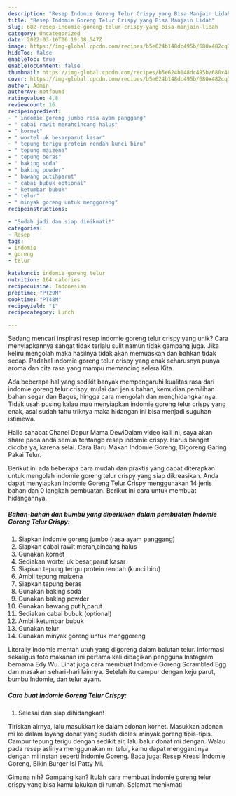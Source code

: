 ```yaml
---
description: "Resep Indomie Goreng Telur Crispy yang Bisa Manjain Lidah"
title: "Resep Indomie Goreng Telur Crispy yang Bisa Manjain Lidah"
slug: 682-resep-indomie-goreng-telur-crispy-yang-bisa-manjain-lidah
category: Uncategorized
date: 2022-03-16T06:19:38.547Z
image: https://img-global.cpcdn.com/recipes/b5e624b148dc495b/680x482cq70/indomie-goreng-telur-crispy-foto-resep-utama.jpg
hideToc: false
enableToc: true
enableTocContent: false
thumbnail: https://img-global.cpcdn.com/recipes/b5e624b148dc495b/680x482cq70/indomie-goreng-telur-crispy-foto-resep-utama.jpg
cover: https://img-global.cpcdn.com/recipes/b5e624b148dc495b/680x482cq70/indomie-goreng-telur-crispy-foto-resep-utama.jpg
author: Admin
authorAv: notfound
ratingvalue: 4.8
reviewcount: 16
recipeingredient:
- " indomie goreng jumbo rasa ayam panggang"
- " cabai rawit merahcincang halus"
- " kornet"
- " wortel uk besarparut kasar"
- " tepung terigu protein rendah kunci biru"
- " tepung maizena"
- " tepung beras"
- " baking soda"
- " baking powder"
- " bawang putihparut"
- " cabai bubuk optional"
- " ketumbar bubuk"
- " telur"
- " minyak goreng untuk menggoreng"
recipeinstructions:

- "Sudah jadi dan siap dinikmati!"
categories:
- Resep
tags:
- indomie
- goreng
- telur

katakunci: indomie goreng telur 
nutrition: 164 calories
recipecuisine: Indonesian
preptime: "PT29M"
cooktime: "PT48M"
recipeyield: "1"
recipecategory: Lunch

---
```





Sedang mencari inspirasi resep indomie goreng telur crispy yang unik? Cara menyiapkannya sangat tidak terlalu sulit namun tidak gampang juga. Jika keliru mengolah maka hasilnya tidak akan memuaskan dan bahkan tidak sedap. Padahal indomie goreng telur crispy yang enak seharusnya punya aroma dan cita rasa yang mampu memancing selera Kita.





Ada beberapa hal yang sedikit banyak mempengaruhi kualitas rasa dari indomie goreng telur crispy, mulai dari jenis bahan, kemudian pemilihan bahan segar dan Bagus, hingga cara mengolah dan menghidangkannya. Tidak usah pusing kalau mau menyiapkan indomie goreng telur crispy yang enak,      asal sudah tahu triknya maka hidangan ini bisa menjadi suguhan istimewa.














Hallo sahabat Chanel Dapur Mama DewiDalam video kali ini, saya akan share pada anda semua tentangb resep indomie crispy. Harus banget dicoba ya, karena selai. Cara Baru Makan Indomie Goreng, Digoreng Garing Pakai Telur.






Berikut ini ada beberapa cara mudah dan praktis yang dapat diterapkan untuk mengolah indomie goreng telur crispy yang siap dikreasikan. Anda dapat menyiapkan Indomie Goreng Telur Crispy menggunakan 14 jenis bahan dan 0 langkah pembuatan. Berikut ini cara untuk membuat hidangannya.

<!--inarticleads1-->

##### Bahan-bahan dan bumbu yang diperlukan dalam pembuatan Indomie Goreng Telur Crispy:

1. Siapkan  indomie goreng jumbo (rasa ayam panggang)
1. Siapkan  cabai rawit merah,cincang halus
1. Gunakan  kornet
1. Sediakan  wortel uk besar,parut kasar
1. Siapkan  tepung terigu protein rendah (kunci biru)
1. Ambil  tepung maizena
1. Siapkan  tepung beras
1. Gunakan  baking soda
1. Gunakan  baking powder
1. Gunakan  bawang putih,parut
1. Sediakan  cabai bubuk (optional)
1. Ambil  ketumbar bubuk
1. Gunakan  telur
1. Gunakan  minyak goreng untuk menggoreng


Literally Indomie mentah utuh yang digoreng dalam balutan telur. Informasi sekaligus foto makanan ini pertama kali dibagikan pengguna Instagram bernama Edy Wu. Lihat juga cara membuat Indomie Goreng Scrambled Egg dan masakan sehari-hari lainnya. Setelah itu campur dengan keju parut, bumbu Indomie, dan telur ayam. 

<!--inarticleads2-->

##### Cara buat Indomie Goreng Telur Crispy:


1. Selesai dan siap dihidangkan!

Tiriskan airnya, lalu masukkan ke dalam adonan kornet. Masukkan adonan mi ke dalam loyang donat yang sudah diolesi minyak goreng tipis-tipis. Campur tepung terigu dengan sedikit air, lalu balur donat mi dengan. Walau pada resep aslinya menggunakan mi telur, kamu dapat menggantinya dengan mi instan seperti Indomie Goreng. Baca juga: Resep Kreasi Indomie Goreng, Bikin Burger Isi Patty Mi. 

Gimana nih? Gampang kan? Itulah cara membuat indomie goreng telur crispy yang bisa kamu lakukan di rumah. Selamat menikmati
